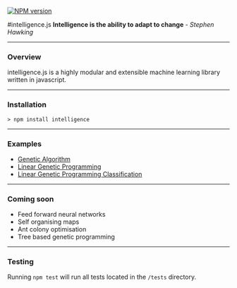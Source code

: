 [![NPM version](https://badge.fury.io/js/intelligence.svg)](http://badge.fury.io/js/intelligence)

#intelligence.js
__Intelligence is the ability to adapt to change__ - _Stephen Hawking_

---

### Overview

intelligence.js is a highly modular and extensible machine learning library written in javascript. 

---

### Installation
`> npm install intelligence`

---

### Examples

- [Genetic Algorithm]()
- [Linear Genetic Programming]()
- [Linear Genetic Programming Classification]()

---

### Coming soon
- Feed forward neural networks
- Self organising maps
- Ant colony optimisation
- Tree based genetic programming

---


### Testing
Running `npm test` will run all tests located in the `/tests` directory.
